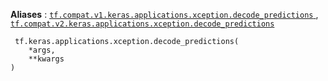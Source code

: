 **Aliases** : [ `tf.compat.v1.keras.applications.xception.decode_predictions` ](/api_docs/python/tf/keras/applications/xception/decode_predictions), [ `tf.compat.v2.keras.applications.xception.decode_predictions` ](/api_docs/python/tf/keras/applications/xception/decode_predictions)

```
 tf.keras.applications.xception.decode_predictions(
    *args,
    **kwargs
)
 
```

